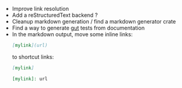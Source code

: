 - Improve link resolution
- Add a reStructuredText backend ?
- Cleanup markdown generation / find a markdown generator crate
- Find a way to generate [gut](https://github.com/bitwes/Gut) tests from documentation
- In the markdown output, move some inline links:
  ```markdown
  [mylink](url)
  ```
  to shortcut links:
  ```markdown
  [mylink]

  [mylink]: url
  ```